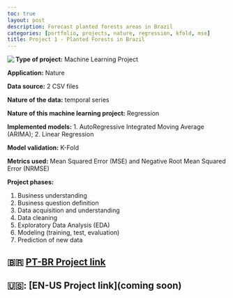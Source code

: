 ```yaml
---
toc: true
layout: post
description: Forecast planted forests areas in Brazil 
categories: [portfolio, projects, nature, regression, kfold, mse]
title: Project 1 - Planted Forests in Brazil
---
```


<img align="left" src="https://i2.wp.com/treevia.com.br/wp-content/uploads/2020/08/website-blog-imagem-de-fundo.jpg"/>

**Type of project:** Machine Learning Project

**Application:** Nature

**Data source:** 2 CSV files

**Nature of the data:** temporal series

**Nature of this machine learning project:** Regression

**Implemented models:** 1. AutoRegressive Integrated Moving Average (ARIMA); 2. Linear Regression

**Model validation:** K-Fold

**Metrics used:** Mean Squared Error (MSE) and Negative Root Mean Squared Error (NRMSE)

**Project phases:**
1. Business understanding
2. Business question definition
3. Data acquisition and understanding
4. Data cleaning
5. Exploratory Data Analysis (EDA)
6. Modeling (training, test, evaluation)
7. Prediction of new data

## 🇧🇷 [PT-BR Project link](https://nbviewer.jupyter.org/github/Andygrammer/FlorestasPlantadas/blob/main/FlorestasPlantadas_Pred.ipynb) 
## 🇺🇸: [EN-US Project link](coming soon) 
